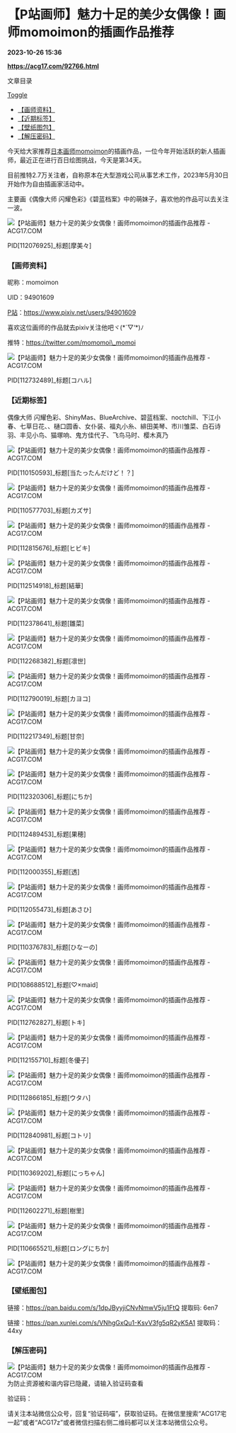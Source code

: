 # 【P站画师】魅力十足的美少女偶像！画师momoimon的插画作品推荐

**2023-10-26 15:36**

**https://acg17.com/92766.html**

文章目录

[Toggle](https://acg17.com/92766.html#)

*   [【画师资料】](https://acg17.com/92766.html/#%E3%80%90%E7%94%BB%E5%B8%88%E8%B5%84%E6%96%99%E3%80%91 "【画师资料】")
*   [【近期标签】](https://acg17.com/92766.html/#%E3%80%90%E8%BF%91%E6%9C%9F%E6%A0%87%E7%AD%BE%E3%80%91 "【近期标签】")
*   [【壁纸图包】](https://acg17.com/92766.html/#%E3%80%90%E5%A3%81%E7%BA%B8%E5%9B%BE%E5%8C%85%E3%80%91 "【壁纸图包】")
*   [【解压密码】](https://acg17.com/92766.html/#%E3%80%90%E8%A7%A3%E5%8E%8B%E5%AF%86%E7%A0%81%E3%80%91 "【解压密码】")

今天给大家推荐[日本画师](https://acg17.com/tag/%e6%97%a5%e6%9c%ac%e7%94%bb%e5%b8%88 "查看所有文章关于 日本画师")[momoimon](https://acg17.com/tag/momoimon "查看所有文章关于 momoimon")的插画作品，一位今年开始活跃的新人插画师，最近正在进行百日绘图挑战，今天是第34天。

目前推特2.7万关注者，自称原本在大型游戏公司从事艺术工作，2023年5月30日开始作为自由插画家活动中。

主要画《偶像大师 闪耀色彩》《碧蓝档案》中的萌妹子，喜欢他的作品可以去关注一波。

![【P站画师】魅力十足的美少女偶像！画师momoimon的插画作品推荐 - ACG17.COM](https://fc.sinaimg.cn/mw1024/006yt1Omgy1hj91dbbricj31wj2kw4qr.jpg "【P站画师】魅力十足的美少女偶像！画师momoimon的插画作品推荐 P站画师  | ACG17")

PID\[112076925\]\_标题\[摩美々\]

### 【画师资料】

昵称：momoimon

UID：94901609

[P站](https://acg17.com/tag/pixiv "查看所有文章关于 P站")：https://www.pixiv.net/users/94901609

喜欢这位画师的作品就去pixiv关注他吧ヾ(\*´▽‘\*)ﾉ

推特：https://twitter.com/momomoi\_momoi

![【P站画师】魅力十足的美少女偶像！画师momoimon的插画作品推荐 - ACG17.COM](https://fc.sinaimg.cn/mw1024/006yt1Omgy1hj91jbwycgj31ul2kwqv6.jpg "【P站画师】魅力十足的美少女偶像！画师momoimon的插画作品推荐 P站画师  | ACG17")

PID\[112732489\]\_标题\[コハル\]

### 【近期标签】

偶像大师 闪耀色彩、ShinyMas、BlueArchive、碧蓝档案、noctchill、下江小春、七草日花、、樋口圆香、女仆装、福丸小糸、緋田美琴、市川雏菜、白石诗羽、丰见小鸟、猫塚响、鬼方佳代子、飞鸟马时、樱木真乃

![【P站画师】魅力十足的美少女偶像！画师momoimon的插画作品推荐 - ACG17.COM](https://fc.sinaimg.cn/mw1024/006yt1Omgy1hj91glx7foj328e3e81l0.jpg "【P站画师】魅力十足的美少女偶像！画师momoimon的插画作品推荐 P站画师  | ACG17")

PID\[110150593\]\_标题\[当たったんだけど！？\]

![【P站画师】魅力十足的美少女偶像！画师momoimon的插画作品推荐 - ACG17.COM](https://fc.sinaimg.cn/mw1024/006yt1Omgy1hj91dln7ebj326w2xxu0z.jpg "【P站画师】魅力十足的美少女偶像！画师momoimon的插画作品推荐 P站画师  | ACG17")

PID\[110577703\]\_标题\[カズサ\]

![【P站画师】魅力十足的美少女偶像！画师momoimon的插画作品推荐 - ACG17.COM](https://fc.sinaimg.cn/mw1024/006yt1Omgy1hj91dtgpf1j31x32kwb2b.jpg "【P站画师】魅力十足的美少女偶像！画师momoimon的插画作品推荐 P站画师  | ACG17")

PID\[112815676\]\_标题\[ヒビキ\]

![【P站画师】魅力十足的美少女偶像！画师momoimon的插画作品推荐 - ACG17.COM](https://fc.sinaimg.cn/mw1024/006yt1Omgy1hj91e2veadj31xk2kwhdv.jpg "【P站画师】魅力十足的美少女偶像！画师momoimon的插画作品推荐 P站画师  | ACG17")

PID\[112514918\]\_标题\[結華\]

![【P站画师】魅力十足的美少女偶像！画师momoimon的插画作品推荐 - ACG17.COM](https://fc.sinaimg.cn/mw1024/006yt1Omgy1hj91ecbjo2j31so2kwx6q.jpg "【P站画师】魅力十足的美少女偶像！画师momoimon的插画作品推荐 P站画师  | ACG17")

PID\[112378641\]\_标题\[雛菜\]

![【P站画师】魅力十足的美少女偶像！画师momoimon的插画作品推荐 - ACG17.COM](https://fc.sinaimg.cn/mw1024/006yt1Omgy1hj91ej83jhj31po2kwqv6.jpg "【P站画师】魅力十足的美少女偶像！画师momoimon的插画作品推荐 P站画师  | ACG17")

PID\[112268382\]\_标题\[凛世\]

![【P站画师】魅力十足的美少女偶像！画师momoimon的插画作品推荐 - ACG17.COM](https://fc.sinaimg.cn/mw1024/006yt1Omgy1hj91erpml7j31vd2l0e83.jpg "【P站画师】魅力十足的美少女偶像！画师momoimon的插画作品推荐 P站画师  | ACG17")

PID\[112790019\]\_标题\[カヨコ\]

![【P站画师】魅力十足的美少女偶像！画师momoimon的插画作品推荐 - ACG17.COM](https://fc.sinaimg.cn/mw1024/006yt1Omgy1hj91f02cc3j31sz2kwu0y.jpg "【P站画师】魅力十足的美少女偶像！画师momoimon的插画作品推荐 P站画师  | ACG17")

PID\[112217349\]\_标题\[甘奈\]

![【P站画师】魅力十足的美少女偶像！画师momoimon的插画作品推荐 - ACG17.COM](https://fc.sinaimg.cn/mw1024/006yt1Omgy1hj91qbxvxrj30bn069mzw.jpg "【P站画师】魅力十足的美少女偶像！画师momoimon的插画作品推荐 P站画师  | ACG17")

![【P站画师】魅力十足的美少女偶像！画师momoimon的插画作品推荐 - ACG17.COM](https://fc.sinaimg.cn/mw1024/006yt1Omgy1hj91f6pjqfj31sr2kwnpd.jpg "【P站画师】魅力十足的美少女偶像！画师momoimon的插画作品推荐 P站画师  | ACG17")

PID\[112320306\]\_标题\[にちか\]

![【P站画师】魅力十足的美少女偶像！画师momoimon的插画作品推荐 - ACG17.COM](https://fc.sinaimg.cn/mw1024/006yt1Omgy1hj91feyu0cj31xk2kwb2b.jpg "【P站画师】魅力十足的美少女偶像！画师momoimon的插画作品推荐 P站画师  | ACG17")

PID\[112489453\]\_标题\[果穂\]

![【P站画师】魅力十足的美少女偶像！画师momoimon的插画作品推荐 - ACG17.COM](https://fc.sinaimg.cn/mw1024/006yt1Omgy1hj91fny5nvj31rh2jab2b.jpg "【P站画师】魅力十足的美少女偶像！画师momoimon的插画作品推荐 P站画师  | ACG17")

PID\[112000355\]\_标题\[透\]

![【P站画师】魅力十足的美少女偶像！画师momoimon的插画作品推荐 - ACG17.COM](https://fc.sinaimg.cn/mw1024/006yt1Omgy1hj91gao2hej31r72kw4qr.jpg "【P站画师】魅力十足的美少女偶像！画师momoimon的插画作品推荐 P站画师  | ACG17")

PID\[112055473\]\_标题\[あさひ\]

![【P站画师】魅力十足的美少女偶像！画师momoimon的插画作品推荐 - ACG17.COM](https://fc.sinaimg.cn/mw1024/006yt1Omgy1hj91gy5figj31r335ib2c.jpg "【P站画师】魅力十足的美少女偶像！画师momoimon的插画作品推荐 P站画师  | ACG17")

PID\[110376783\]\_标题\[ひなーの\]

![【P站画师】魅力十足的美少女偶像！画师momoimon的插画作品推荐 - ACG17.COM](https://fc.sinaimg.cn/mw1024/006yt1Omgy1hj91h5751kj31k422hqv6.jpg "【P站画师】魅力十足的美少女偶像！画师momoimon的插画作品推荐 P站画师  | ACG17")

PID\[108688512\]\_标题\[♡×maid\]

![【P站画师】魅力十足的美少女偶像！画师momoimon的插画作品推荐 - ACG17.COM](https://fc.sinaimg.cn/mw1024/006yt1Omgy1hj91hijmzvj31xk3jib2c.jpg "【P站画师】魅力十足的美少女偶像！画师momoimon的插画作品推荐 P站画师  | ACG17")

PID\[112762827\]\_标题\[トキ\]

![【P站画师】魅力十足的美少女偶像！画师momoimon的插画作品推荐 - ACG17.COM](https://fc.sinaimg.cn/mw1024/006yt1Omgy1hj91hs5j7zj31ss2kw1kz.jpg "【P站画师】魅力十足的美少女偶像！画师momoimon的插画作品推荐 P站画师  | ACG17")

PID\[112155710\]\_标题\[冬優子\]

![【P站画师】魅力十足的美少女偶像！画师momoimon的插画作品推荐 - ACG17.COM](https://fc.sinaimg.cn/mw1024/006yt1Omgy1hj91i2zu6kj31w02oskjn.jpg "【P站画师】魅力十足的美少女偶像！画师momoimon的插画作品推荐 P站画师  | ACG17")

PID\[112866185\]\_标题\[ウタハ\]

![【P站画师】魅力十足的美少女偶像！画师momoimon的插画作品推荐 - ACG17.COM](https://fc.sinaimg.cn/mw1024/006yt1Omgy1hj91ibxgv5j31so2jt7wj.jpg "【P站画师】魅力十足的美少女偶像！画师momoimon的插画作品推荐 P站画师  | ACG17")

PID\[112840981\]\_标题\[コトリ\]

![【P站画师】魅力十足的美少女偶像！画师momoimon的插画作品推荐 - ACG17.COM](https://fc.sinaimg.cn/mw1024/006yt1Omgy1hj91j5659gj328a35l1l1.jpg "【P站画师】魅力十足的美少女偶像！画师momoimon的插画作品推荐 P站画师  | ACG17")

PID\[110369202\]\_标题\[にっちゃん\]

![【P站画师】魅力十足的美少女偶像！画师momoimon的插画作品推荐 - ACG17.COM](https://fc.sinaimg.cn/mw1024/006yt1Omgy1hj91jlknnzj31t12kw7wj.jpg "【P站画师】魅力十足的美少女偶像！画师momoimon的插画作品推荐 P站画师  | ACG17")

PID\[112602271\]\_标题\[樹里\]

![【P站画师】魅力十足的美少女偶像！画师momoimon的插画作品推荐 - ACG17.COM](https://fc.sinaimg.cn/mw1024/006yt1Omgy1hj91g0qblkj323m2zpnpf.jpg "【P站画师】魅力十足的美少女偶像！画师momoimon的插画作品推荐 P站画师  | ACG17")

PID\[110665521\]\_标题\[ロングにちか\]

![【P站画师】魅力十足的美少女偶像！画师momoimon的插画作品推荐 - ACG17.COM](https://fc.sinaimg.cn/mw1024/006yt1Omgy1hj9134ovvsj30yw1dc17z.jpg "【P站画师】魅力十足的美少女偶像！画师momoimon的插画作品推荐 P站画师  | ACG17")

### 【壁纸图包】

链接：https://pan.baidu.com/s/1dpJByyjiCNvNmwV5ju1FtQ 提取码: 6en7

链接：https://pan.xunlei.com/s/VNhgGxQu1-KsvV3fg5qR2yK5A1 提取码：44xy

### 【解压密码】

![【P站画师】魅力十足的美少女偶像！画师momoimon的插画作品推荐 - ACG17.COM](https://open.weixin.qq.com/qr/code?username=acg17z "【P站画师】魅力十足的美少女偶像！画师momoimon的插画作品推荐 P站画师  | ACG17")为防止资源被和谐内容已隐藏，请输入验证码查看

验证码：

请关注本站微信公众号，回复“验证码喵”，获取验证码。在微信里搜索“ACG17宅一起”或者“ACG17z”或者微信扫描右侧二维码都可以关注本站微信公众号。